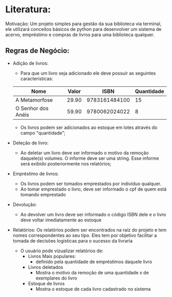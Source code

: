 # Literatura: 
Motivação: Um projeto simples para gestão da sua biblioteca via terminal, ele utilizará conceitos básicos de python para desenvolver um sistema de acervo, empréstimo e compras de livros para uma biblioteca qualquer.

## Regras de Negócio:
- Adição de livros:
    - Para que um livro seja adicionado ele deve possuir as seguintes caracteristicas: 

    | Nome               | Valor  | ISBN          | Quantidade |
    |--------------------|--------|---------------|------------|
    | A Metamorfose      | 29.90  | 9783161484100 | 15         |
    | O Senhor dos Anéis | 59.90  | 9780062024022 | 8          |
    
    - Os livros podem ser adicionados ao estoque em lotes através do campo "quantidade";
    
- Deleção de livro:
    - Ao deletar um livro deve ser informado o motivo da remoção daquele(s) volumes. O informe deve ser uma string. Esse informe será exibido posteriormente nos relatórios;

- Empréstimo de livros: 
    - Os livros podem ser tomados emprestados por indivíduo qualquer.
    - Ao tomar emprestado o livro, deve ser informado o cpf de quem está tomando emprestado

- Devolução:
    - Ao devolver um livro deve ser informado o código ISBN dele e o livro deve voltar imediatamente ao estoque
- Relatórios: 
Os relatórios podem ser encontrados na raíz do projeto e tem nomes correspondentes ao seu tipo. Eles tem por objetivo facilitar a tomada de decisões logisticas para o sucesso da livraria
    - O usuário pode vizualizar relatórios de:
        - Livros Mais populares:
            - definido pela quantidade de empréstimos daquele livro
        - Livros deletados
            - Mostra o motivo da remoção de uma quantidade x de exemplares do livro
        - Estoque de livros
            - Mostra o estoque de cada livro cadastrado no sistema